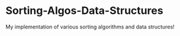 # Sorting-Algos-Data-Structures
My implementation of various sorting algorithms and data structures!
